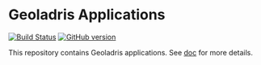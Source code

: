 # Geoladris Applications
[![Build Status](https://travis-ci.org/geoladris/apps.svg?branch=master)](https://travis-ci.org/geoladris/apps) [![GitHub version](https://badge.fury.io/gh/geoladris%2Fapps.svg)](https://badge.fury.io/gh/geoladris%2Fapps)

This repository contains Geoladris applications. See [doc](https://geoladris.github.io/doc/) for more details.
